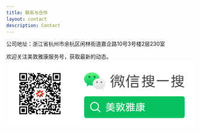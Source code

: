 ```yaml
---
title: 联系与合作
layout: contact
description: Contact
---
```


公司地址：浙江省杭州市余杭区闲林街道嘉企路10号3号楼2层230室

欢迎关注美敦雅康服务号，获取最新的动态。
![WeChat Services](/images/wechat_service.png)